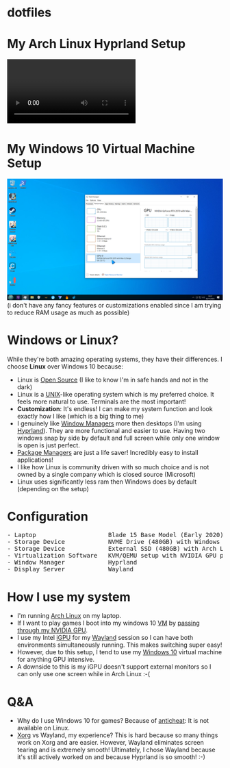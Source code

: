 # dotfiles

# My Arch Linux Hyprland Setup

![i2](screenshots/vid.mp4)

# My Windows 10 Virtual Machine Setup

![i3](screenshots/i3.png)
(i don't have any fancy features or customizations enabled since I am trying to reduce RAM usage as much as possible)

# Windows or Linux?

While they're both amazing operating systems, they have their differences. I choose **Linux** over Windows 10 because:

- Linux is [Open Source](https://en.wikipedia.org/wiki/Open_source) (I like to know I'm in safe hands and not in the dark)
- Linux is a [UNIX](https://en.wikipedia.org/wiki/Unix)-like operating system which is my preferred choice. It feels more natural to use. Terminals are the most important!
- **Customization**: It's endless! I can make my system function and look exactly how I like (which is a big thing to me)
- I genuinely like [Window Managers](https://en.wikipedia.org/wiki/Window_manager) more then desktops (I'm using [Hyprland](https://wiki.archlinux.org/title/Hyprland)). They are more functional and easier to use. Having two windows snap by side by default and full screen while only one window is open is just perfect.
- [Package Managers](https://en.wikipedia.org/wiki/Package_manager) are just a life saver! Incredibly easy to install applications!
- I like how Linux is community driven with so much choice and is not owned by a single company which is closed source (Microsoft)
- Linux uses significantly less ram then Windows does by default (depending on the setup)

# Configuration

<pre>
- Laptop                    Blade 15 Base Model (Early 2020) - RZ4
- Storage Device            NVME Drive (480GB) with Windows 10
- Storage Device            External SSD (480GB) with Arch Linux
- Virtualization Software   KVM/QEMU setup with NVIDIA GPU passthrough
- Window Manager            Hyprland
- Display Server            Wayland
</pre>

# How I use my system

- I'm running [Arch Linux](https://archlinux.org) on my laptop.
- If I want to play games I boot into my windows 10 [VM](https://en.wikipedia.org/wiki/Virtual_machine) by [passing through my NVIDIA GPU](https://wiki.archlinux.org/title/PCI_passthrough_via_OVMF).
- I use my Intel [iGPU](https://www.howtogeek.com/781784/what-is-integrated-graphics) for my [Wayland](https://wiki.archlinux.org/title/Wayland) session so I can have both environments simultaneously running. This makes switching super easy!
- However, due to this setup, I tend to use my [Windows 10](https://en.wikipedia.org/wiki/Windows_10) virtual machine for anything GPU intensive.
- A downside to this is my iGPU doesn't support external monitors so I can only use one screen while in Arch Linux :-(

# Q&A

- Why do I use Windows 10 for games? Because of [anticheat](https://en.wikipedia.org/wiki/Category:Anti-cheat_software): It is not available on Linux.
- [Xorg](https://wiki.archlinux.org/title/Xorg) vs Wayland, my experience? This is hard because so many things work on Xorg and are easier. However, Wayland eliminates screen tearing and is extremely smooth! Ultimately, I chose Wayland because it's still actively worked on and because Hyprland is so smooth! :-)
